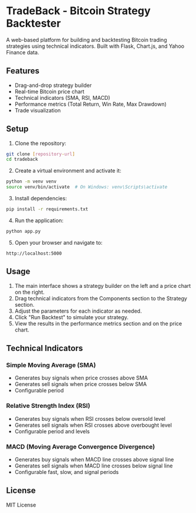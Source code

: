 # TradeBack - Bitcoin Strategy Backtester

A web-based platform for building and backtesting Bitcoin trading strategies using technical indicators. Built with Flask, Chart.js, and Yahoo Finance data.

## Features

- Drag-and-drop strategy builder
- Real-time Bitcoin price chart
- Technical indicators (SMA, RSI, MACD)
- Performance metrics (Total Return, Win Rate, Max Drawdown)
- Trade visualization

## Setup

1. Clone the repository:
```bash
git clone [repository-url]
cd tradeback
```

2. Create a virtual environment and activate it:
```bash
python -m venv venv
source venv/bin/activate  # On Windows: venv\Scripts\activate
```

3. Install dependencies:
```bash
pip install -r requirements.txt
```

4. Run the application:
```bash
python app.py
```

5. Open your browser and navigate to:
```
http://localhost:5000
```

## Usage

1. The main interface shows a strategy builder on the left and a price chart on the right.
2. Drag technical indicators from the Components section to the Strategy section.
3. Adjust the parameters for each indicator as needed.
4. Click "Run Backtest" to simulate your strategy.
5. View the results in the performance metrics section and on the price chart.

## Technical Indicators

### Simple Moving Average (SMA)
- Generates buy signals when price crosses above SMA
- Generates sell signals when price crosses below SMA
- Configurable period

### Relative Strength Index (RSI)
- Generates buy signals when RSI crosses below oversold level
- Generates sell signals when RSI crosses above overbought level
- Configurable period and levels

### MACD (Moving Average Convergence Divergence)
- Generates buy signals when MACD line crosses above signal line
- Generates sell signals when MACD line crosses below signal line
- Configurable fast, slow, and signal periods

## License

MIT License 